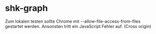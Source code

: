 shk-graph
=========

Zum lokalen testen sollte Chrome mit --allow-file-access-from-files gestartet werden.
Ansonsten tritt ein JavaScript Fehler auf. (Cross origin)
